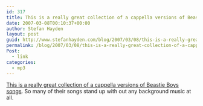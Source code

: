 ```yaml
---
id: 317
title: This is a really great collection of a cappella versions of Beastie Boys songs
date: 2007-03-08T00:10:37+00:00
author: Stefan Hayden
layout: post
guid: http://www.stefanhayden.com/blog/2007/03/08/this-is-a-really-great-collection-of-a-cappella-versions-of-beastie-boys-songs/
permalink: /blog/2007/03/08/this-is-a-really-great-collection-of-a-cappella-versions-of-beastie-boys-songs/
Post:
  - link
categories:
  - mp3
---
```

<p><a href="http://www.beastieboys.com/remixers.php">This is a really great collection of a cappella versions of Beastie Boys songs</a>. So many of their songs stand up with out any background music at all.
</p>

